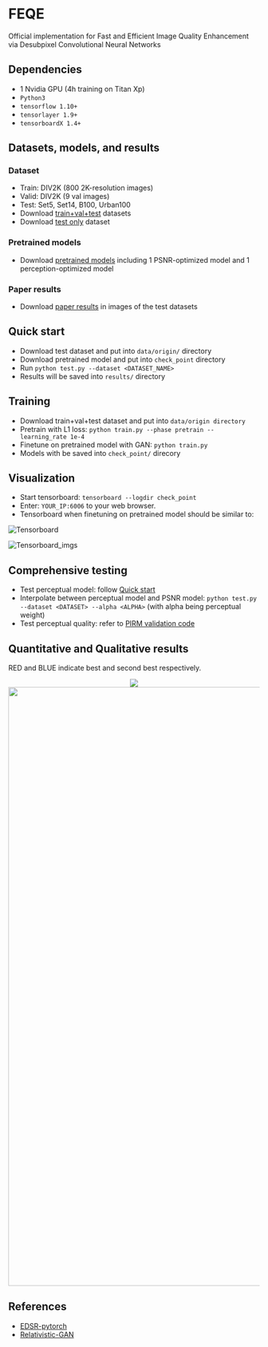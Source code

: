 # FEQE
Official implementation for Fast and Efficient Image Quality Enhancement via Desubpixel Convolutional Neural Networks
## Dependencies
- 1 Nvidia GPU (4h training on Titan Xp)
- ``Python3``
- ``tensorflow 1.10+``
- ``tensorlayer 1.9+``
- ``tensorboardX 1.4+``

## Datasets, models, and results
### Dataset
- Train: DIV2K (800 2K-resolution images)
- Valid: DIV2K (9 val images)
- Test: Set5, Set14, B100, Urban100
- Download [train+val+test](https://drive.google.com/file/d/1dyL6KxaBI8Aq7E3AnuIK-RODkqXUAfcF/view?usp=sharing) datasets
- Download [test only](https://drive.google.com/file/d/1bch29fFj5t7IwoNjceuK8lFM6-ivwrP5/view?usp=sharing) dataset
    
### Pretrained models
- Download [pretrained models]() including 1 PSNR-optimized model and 1 perception-optimized model
    
### Paper results
- Download [paper results]() in images of the test datasets

## Quick start
- Download test dataset and put into ``data/origin/`` directory
- Download pretrained model and put into ``check_point`` directory
- Run ``python test.py --dataset <DATASET_NAME>``
- Results will be saved into ``results/`` directory

## Training
- Download train+val+test dataset and put into ``data/origin directory``
- Pretrain with L1 loss: ``python train.py --phase pretrain --learning_rate 1e-4``
- Finetune on pretrained model with GAN: ``python train.py``
- Models with be saved into ``check_point/`` direcory

## Visualization
- Start tensorboard: ``tensorboard --logdir check_point``
- Enter: ``YOUR_IP:6006`` to your web browser.
- Tensorboard when finetuning on pretrained model should be similar to:

![Tensorboard](https://github.com/thangvubk/PESR/blob/master/docs/tensorboard.PNG)

![Tensorboard_imgs](https://github.com/thangvubk/PESR/blob/master/docs/tensorboard_img.PNG)

## Comprehensive testing
- Test perceptual model: follow [Quick start](#quick-start)
- Interpolate between perceptual model and PSNR model: ``python test.py --dataset <DATASET> --alpha <ALPHA>``  (with alpha being perceptual weight)
- Test perceptual quality: refer to [PIRM validation code](https://github.com/roimehrez/PIRM2018)

## Quantitative and Qualitative results
<p> RED and BLUE indicate best and second best respectively.</p>
<p align="center">
    <img src="https://github.com/thangvubk/PESR/blob/master/docs/quantitative.PNG">
    <img width="800" height="1200", src="https://github.com/thangvubk/PESR/blob/master/docs/qualitative.PNG">
</p>

## References
- [EDSR-pytorch](https://github.com/thstkdgus35/EDSR-PyTorch)
- [Relativistic-GAN](https://github.com/AlexiaJM/RelativisticGAN)
